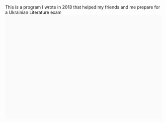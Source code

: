 This is a program I wrote in 2018 that helped my friends and me prepare for a Ukrainian Literature exam <br>
![demo](ualiterature.gif)
